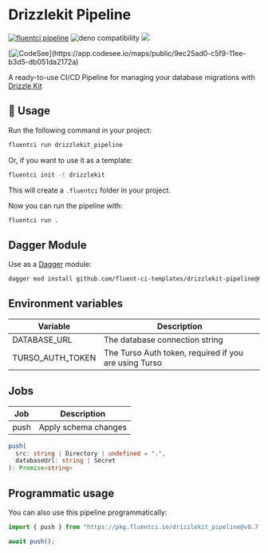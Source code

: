 # Drizzlekit Pipeline

[![fluentci pipeline](https://img.shields.io/badge/dynamic/json?label=pkg.fluentci.io&labelColor=%23000&color=%23460cf1&url=https%3A%2F%2Fapi.fluentci.io%2Fv1%2Fpipeline%2Fdrizzlekit_pipeline&query=%24.version)](https://pkg.fluentci.io/drizzlekit_pipeline)
![deno compatibility](https://shield.deno.dev/deno/^1.37)
[![](https://img.shields.io/codecov/c/gh/fluent-ci-templates/drizzlekit-pipeline)](https://codecov.io/gh/fluent-ci-templates/drizzlekit-pipeline)

[![CodeSee](https://codesee-docs.s3.amazonaws.com/badge.svg?)](https://app.codesee.io/maps/public/9ec25ad0-c5f9-11ee-b3d5-db051da2172a)

A ready-to-use CI/CD Pipeline for managing your database migrations with [Drizzle Kit](https://orm.drizzle.team/kit-docs/overview)

## 🚀 Usage

Run the following command in your project:

```bash
fluentci run drizzlekit_pipeline
```

Or, if you want to use it as a template:

```bash
fluentci init -t drizzlekit
```

This will create a `.fluentci` folder in your project.

Now you can run the pipeline with:

```bash
fluentci run .
```

## Dagger Module

Use as a [Dagger](https://dagger.io) module:

```bash
dagger mod install github.com/fluent-ci-templates/drizzlekit-pipeline@mod
```

## Environment variables

| Variable         | Description                    |
| ---------------- | ------------------------------ |
| DATABASE_URL     | The database connection string |
| TURSO_AUTH_TOKEN | The Turso Auth token, required if you are using Turso |

## Jobs

| Job       | Description               |
| --------- | ------------------------- |
| push      | Apply schema changes      |

```typescript
push(
  src: string | Directory | undefined = ".",
  databaseUrl: string | Secret
): Promise<string>
```

## Programmatic usage

You can also use this pipeline programmatically:

```ts
import { push } from "https://pkg.fluentci.io/drizzlekit_pipeline@v0.7.2/mod.ts";

await push();

```
